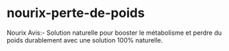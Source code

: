 # nourix-perte-de-poids
Nourix Avis:- Solution naturelle pour booster le métabolisme et perdre du poids durablement avec une solution 100% naturelle.
